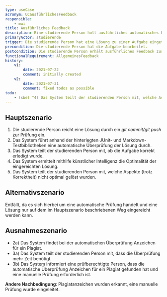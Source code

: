 ```yaml
---
type: useCase
acronym: UCausführlichesFeedback
responsible:
    - mwi
title: Ausführliches Feedback
description: Eine studierende Person holt ausführliches automatisches Feedback zu einer Aufgabe ein.
primaryActor: studierende
trigger: Die studierende Person hat eine Lösung zu einer Aufgabe eingetragen.
precondition: Die studierende Person hat die Aufgabe bearbeitet.
postcondition: Die studierende Person erhält ausführliches Feedback zur abgegebenen Lösung unabhängig davon, ob sie korrekt gelöst wurde oder fehlerhaft ist.
functionalRequirement: AllgemeinesFeedback
history:
    v1:
        date: 2021-07-22
        comment: initially created
    v2:
        date: 2021-07-31
        comment: fixed todos as possible
todo:
    - (sbe) "4) Das System teilt der studierenden Person mit, welche Aspekte (trotz Korrektheit) nicht optimal gelöst wurden." Hier 
---
```


## Hauptszenario

1) Die studierende Person reicht eine Lösung durch ein _git commit/git push_ zur Prüfung ein.
2) Das System führt anhand der hinterlegten JUnit- und Markdown-Testbibliotheken eine automatische Überprüfung der Lösung durch.
3) Das System teilt der studierenden Person mit, ob die Aufgabe korrekt erledigt wurde.
4) Das System ermittelt mithilfe künstlicher Intelligenz die Optimalität der eingereichten Lösung.
5) Das System teilt der studierenden Person mit, welche Aspekte (trotz Korrektheit) nicht optimal gelöst wurden.


## Alternativszenario

Entfällt, da es sich hierbei um eine automatische Prüfung handelt und eine Lösung nur auf dem im Hauptszenario beschriebenen Weg eingereicht werden kann. 

## Ausnahmeszenario

* 2a) Das System findet bei der automatischen Überprüfung Anzeichen für ein Plagiat.
* 3a) Das System teilt der studierenden Person mit, dass die Überprüfung mehr Zeit benötigt.
* 3b) Das System informiert eine prüfberechtigte Person, dass die automatische Überprüfung Anzeichen für ein Plagiat gefunden hat und eine manuelle Prüfung erforderlich ist.

**Andere Nachbedingung**: Plagiatanzeichen wurden erkannt, eine manuelle Prüfung wurde eingeleitet.